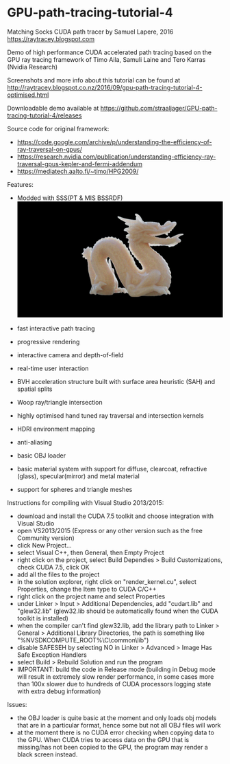 # GPU-path-tracing-tutorial-4
Matching Socks CUDA path tracer
by Samuel Lapere, 2016
https://raytracey.blogspot.com

Demo of high performance CUDA accelerated path tracing
based on the GPU ray tracing framework of Timo Aila, 
Samuli Laine and Tero Karras (Nvidia Research)

Screenshots and more info about this tutorial can be found at http://raytracey.blogspot.co.nz/2016/09/gpu-path-tracing-tutorial-4-optimised.html

Downloadable demo available at 
https://github.com/straaljager/GPU-path-tracing-tutorial-4/releases

Source code for original framework: 
- https://code.google.com/archive/p/understanding-the-efficiency-of-ray-traversal-on-gpus/
- https://research.nvidia.com/publication/understanding-efficiency-ray-traversal-gpus-kepler-and-fermi-addendum
- https://mediatech.aalto.fi/~timo/HPG2009/

Features:

- Modded with SSS(PT & MIS BSSRDF)
![](https://raw.githubusercontent.com/RNG65536/GPU-path-tracing-tutorial-4/master/1.jpg)

- fast interactive path tracing
- progressive rendering
- interactive camera and depth-of-field
- real-time user interaction
- BVH acceleration structure built with surface area heuristic (SAH) and spatial splits
- Woop ray/triangle intersection
- highly optimised hand tuned ray traversal and intersection kernels
- HDRI environment mapping
- anti-aliasing
- basic OBJ loader
- basic material system with support for diffuse, clearcoat, refractive (glass), specular(mirror) and metal material
- support for spheres and triangle meshes

Instructions for compiling with Visual Studio 2013/2015:

- download and install the CUDA 7.5 toolkit and choose integration with Visual Studio
- open VS2013/2015 (Express or any other version such as the free Community version)
- click New Project...
- select Visual C++, then General, then Empty Project
- right click on the project, select Build Dependies > Build Customizations, check CUDA 7.5, click OK
- add all the files to the project
- in the solution explorer, right click on "render_kernel.cu", select Properties, change the Item type to CUDA C/C++
- right click on the project name and select Properties
- under Linker > Input > Additional Dependencies, add "cudart.lib" and "glew32.lib" (glew32.lib should be automatically found when the CUDA toolkit is installed) 
- when the compiler can't find glew32.lib, add the library path to Linker > General > Additional Library Directories, the path is something like "%NVSDKCOMPUTE_ROOT%\C\common\lib")
- disable SAFESEH by selecting NO in Linker > Advanced > Image Has Safe Exception Handlers
- select Build > Rebuild Solution and run the program 
- IMPORTANT: build the code in Release mode (building in Debug mode will result in extremely slow render performance, in some cases more than 100x slower due to hundreds of CUDA processors logging state with extra debug information)

Issues:

- the OBJ loader is quite basic at the moment and only loads obj models that are in a particular format, hence some but not all OBJ files will work
- at the moment there is no CUDA error checking when copying data to the GPU. When CUDA tries to access data on the GPU that is missing/has not been copied to the GPU, the program may render a black screen instead.


